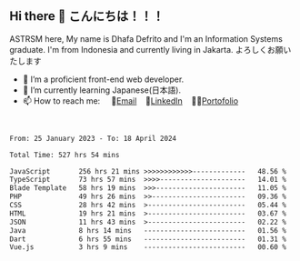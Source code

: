 ## Hi there 👋 こんにちは！！！
ASTRSM here, My name is Dhafa Defrito and I'm an Information Systems graduate. I'm from Indonesia and currently living in Jakarta. よろしくお願いたします

- 🔭 I’m a proficient front-end web developer.
- 🌱 I’m currently learning Japanese(日本語).
- 📫 How to reach me: &nbsp;&nbsp;&nbsp;&nbsp;📧[Email](ddefrito@gmail.com)&nbsp;&nbsp;&nbsp;&nbsp;💼[LinkedIn](https://www.linkedin.com/in/dhafa-defrita-rama-yudistira-9357a9229/)&nbsp;&nbsp;&nbsp;&nbsp;👨‍🎨[Portofolio](https://ddefrito.vercel.app/)
<br>
<!-- <p align="left">
<a href="https://github.com/ASTRSM">
  <img height="180em" src="https://github-readme-stats-eight-theta.vercel.app/api?username=ASTRSM&show_icons=true&theme=dracula&include_all_commits=true&count_private=true"/>
  <img height="180em" src="https://github-readme-stats-eight-theta.vercel.app/api/top-langs/?username=ASTRSM&layout=compact&langs_count=8&theme=dracula"/>
</a>
</p> -->

<!--START_SECTION:waka-->

```txt
From: 25 January 2023 - To: 18 April 2024

Total Time: 527 hrs 54 mins

JavaScript       256 hrs 21 mins >>>>>>>>>>>>-------------   48.56 %
TypeScript       73 hrs 57 mins  >>>>---------------------   14.01 %
Blade Template   58 hrs 19 mins  >>>----------------------   11.05 %
PHP              49 hrs 26 mins  >>-----------------------   09.36 %
CSS              28 hrs 42 mins  >------------------------   05.44 %
HTML             19 hrs 21 mins  >------------------------   03.67 %
JSON             11 hrs 43 mins  >------------------------   02.22 %
Java             8 hrs 14 mins   -------------------------   01.56 %
Dart             6 hrs 55 mins   -------------------------   01.31 %
Vue.js           3 hrs 9 mins    -------------------------   00.60 %
```

<!--END_SECTION:waka-->
